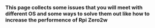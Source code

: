 ### This page collects some issues that you will meet with different OS and some ways to solve them out like how to increase the performence of Rpi Zero2w
